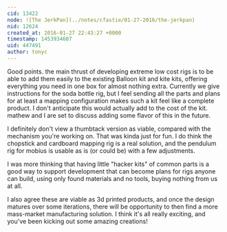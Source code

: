 ```yaml
---
cid: 13422
node: ![The JerkPan](../notes/cfastie/01-27-2016/the-jerkpan)
nid: 12624
created_at: 2016-01-27 22:43:27 +0000
timestamp: 1453934607
uid: 447491
author: tonyc
---
```


Good points. the main thrust of developing extreme low cost rigs is to be able to add them easily to the existing Balloon kit and kite kits, offering everything you need in one box for almost nothing extra. Currently we give instructions for the soda bottle rig, but I feel sending all the parts and plans for at least a mapping configuration makes such a kit feel like a complete product. I don't anticipate this would actually add to the cost of the kit. mathew and I are set to discuss adding some flavor of this in the future.

I definitely don't view a thumbtack version as viable, compared with the mechanism you're working on. That was kinda just for fun. I do think the chopstick and cardboard mapping rig is a real solution, and the pendulum rig for mobius is usable as is (or could be) with a few adjustments.

I was more thinking that having little "hacker kits" of common parts is a good way to support development that can become plans for rigs anyone can build, using only found materials and no tools, buying nothing from us at all.

I also agree these are viable as 3d printed products, and once the design matures over some iterations, there will be opportunity to then find a more mass-market manufacturing solution. I think it's all really exciting, and you've been kicking out some amazing creations!